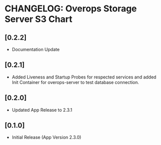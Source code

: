 # CHANGELOG: Overops Storage Server S3 Chart

## [0.2.2]
- Documentation Update

## [0.2.1]
- Added Liveness and Startup Probes for respected services and added Init Container for overops-server to test database connection.

## [0.2.0]
- Updated App Release to 2.3.1

## [0.1.0]
- Initial Release (App Version 2.3.0)
